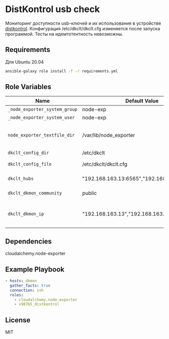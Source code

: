 DistKontrol usb check
=========

Мониторинг доступности usb-ключей и их использования в устройстве [distkontrol](http://www.distkontrol.ru/).
Конфигурация /etc/dkclt/dkclt.cfg изменяется после запуска программой. Тесты на идемтотентность невозможны.

Requirements
------------

Для Ubuntu 20.04
```sh
ansible-galaxy role install -f -r requirements.yml
```

Role Variables
--------------

Name | Default Value | Description
---|---|---
`_node_exporter_system_group` | node-exp | 
`_node_exporter_system_user` | node-exp |
`node_exporter_textfile_dir` | /var/lib/node_exporter | каталог по умолчанию для textfile collector
`dkclt_config_dir` | /etc/dkclt |
`dkclt_config_file` | /etc/dkclt/dkclt.cfg | Конфигурация клиента
`dkclt_hubs` | "192.168.163.13:6565","192.168.163.14:6565" | Адреса Distkontrol
`dkclt_dkmon_community` | public | snmp community
`dkclt_dkmon_ip` | "192.168.163.13","192.168.163.14" | Список адресов без портов для скрипта

Dependencies
------------

cloudalchemy.node-exporter

Example Playbook
----------------

```yaml
- hosts: dkmon
  gather_facts: true
  connection: ssh
  roles:
    - cloudalchemy.node-exporter
    - v98765_distkontrol
```

License
-------

MIT
